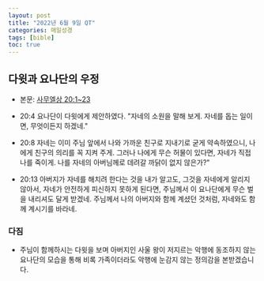 ```yaml
---
layout: post
title: "2022년 6월 9일 QT"
categories: 매일성경
tags: [bible]
toc: true
---
```


## 다윗과 요나단의 우정
- 본문: [사무엘상 20:1~23](https://www.bskorea.or.kr/bible/korbibReadpage.php?version=SAENEW&book=1sa&chap=20&sec=1&cVersion=&fontSize=15px&fontWeight=normal)

- 20:4 요나단이 다윗에게 제안하였다. "자네의 소원을 말해 보게. 자네를 돕는 일이면, 무엇이든지 하겠네."
- 20:8 자네는 이미 주님 앞에서 나와 가까운 친구로 지내기로 굳게 약속하였으니, 나에게 친구의 의리를 꼭 지켜 주게. 그러나 나에게 무슨 허물이 있다면, 자네가 직접 나를 죽이게. 나를 자네의 아버님께로 데려갈 까닭이 없지 않은가?"
- 20:13 아버지가 자네를 해치려 한다는 것을 내가 알고도, 그것을 자네에게 알리지 않아서, 자네가 안전하게 피신하지 못하게 된다면, 주님께서 이 요나단에게 무슨 벌을 내리셔도 달게 받겠네. 주님께서 나의 아버지와 함께 계셨던 것처럼, 자네와도 함께 계시기를 바라네.

### 다짐
- 주님이 함께하시는 다윗을 보며 아버지인 사울 왕이 저지르는 악행에 동조하지 않는 요나단의 모습을 통해 비록 가족이더라도 악행에 눈감지 않는 정의감을 본받겠습니다.

